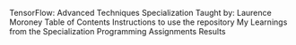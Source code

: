 TensorFlow: Advanced Techniques Specialization
Taught by: Laurence Moroney
Table of Contents
Instructions to use the repository
My Learnings from the Specialization
Programming Assignments
Results
